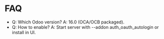 # FAQ

- Q: Which Odoo version? A: 16.0 (OCA/OCB packaged).
- Q: How to enable? A: Start server with --addon auth_oauth_autologin or install in UI.

